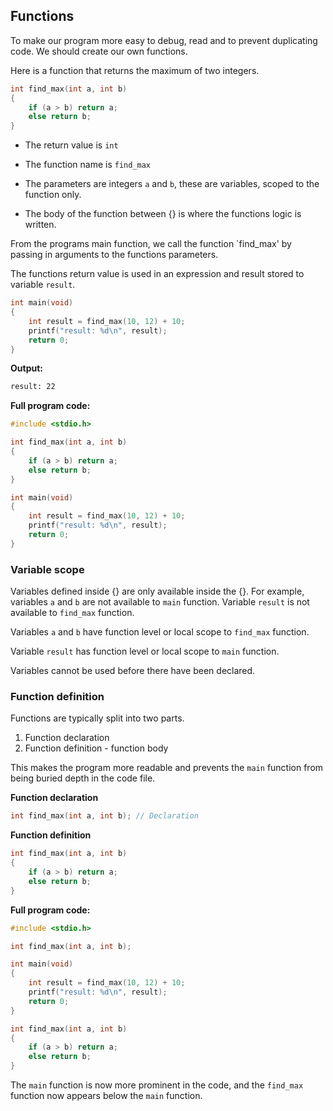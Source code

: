 ## Functions

To make our program more easy to debug, read and to prevent duplicating code. We should create our own functions.

Here is a function that returns the maximum of two integers.

```c
int find_max(int a, int b)
{
    if (a > b) return a;
    else return b;
}
```

- The return value is `int`

- The function name is `find_max`

- The parameters are integers `a` and `b`, these are variables, scoped to the function only.

- The body of the function between {} is where the functions logic is written.

From the programs main function, we call the function `find_max' by passing in arguments to the functions parameters.

The functions return value is used in an expression and result stored to variable `result`.

```c
int main(void)
{
    int result = find_max(10, 12) + 10;
    printf("result: %d\n", result);
    return 0;
}
```

**Output:**
```bash
result: 22
```

**Full program code:**

```c
#include <stdio.h>

int find_max(int a, int b)
{
    if (a > b) return a;
    else return b;
}

int main(void)
{
    int result = find_max(10, 12) + 10;
    printf("result: %d\n", result);
    return 0;
}
```

### Variable scope

Variables defined inside {} are only available inside the {}. For example, variables `a` and `b` are not available to `main` function. Variable `result` is not available to `find_max` function.

Variables `a` and `b` have function level or local scope to `find_max` function.

Variable `result` has function level or local scope to `main` function.

Variables cannot be used before there have been declared.

### Function definition 

Functions are typically split into two parts.

1. Function declaration
1. Function definition - function body

This makes the program more readable and prevents the `main` function from being buried depth in the code file.

**Function declaration**
```c
int find_max(int a, int b); // Declaration
```

**Function definition**
```c
int find_max(int a, int b)
{
    if (a > b) return a;
    else return b;
}
```

**Full program code:**

```c
#include <stdio.h>

int find_max(int a, int b);

int main(void)
{
    int result = find_max(10, 12) + 10;
    printf("result: %d\n", result);
    return 0;
}

int find_max(int a, int b)
{
    if (a > b) return a;
    else return b;
}
```

The `main` function is now more prominent in the code, and the `find_max` function now appears below the `main` function.
